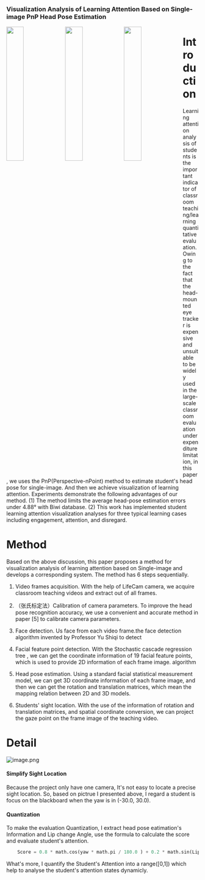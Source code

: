 

### Visualization Analysis of Learning Attention Based on Single-image PnP Head Pose Estimation

<img src="https://upload-images.jianshu.io/upload_images/5786775-413ca7beebff0eb1.png?imageMogr2/auto-orient/strip%7CimageView2/2/w/1240" width = "30%" align='left'/>

<img src="https://upload-images.jianshu.io/upload_images/5786775-22342ed46234d3e8.png?imageMogr2/auto-orient/strip%7CimageView2/2/w/1240" width = "30%" align='left'/>

<img src="https://upload-images.jianshu.io/upload_images/5786775-05d0bfdf4101ea24.png?imageMogr2/auto-orient/strip%7CimageView2/2/w/1240" width = "30%" align='left'/>



# Introduction

Learning attention analysis of students is the important indicator of classroom teaching/learning quantitative evaluation. Owing to the fact that the head-mounted eye tracker is expensive and unsuitable to be widely used in the large-scale classroom evaluation under expenditure limitation, in this paper, we uses the PnP(Perspective-nPoint) method to estimate student's head pose for single-image. And then we achieve visualization of learning attention. Experiments demonstrate the following advantages of our method. (1) The method limits the average head-pose estimation errors under 4.88° with Biwi database. (2) This work has implemented student learning attention visualization analyses for three typical learning cases including engagement, attention, and disregard.


# Method

Based on the above discussion, this paper proposes a method for visualization analysis of learning attention based on Single-image and develops a corresponding system. The method has 6 steps sequentially.

1. Video frames acquisition. With the help of LifeCam camera, we acquire classroom teaching videos and extract out of all frames.

2. （张氏标定法）Calibration of camera parameters. To improve the head pose recognition accuracy, we use a convenient and accurate method in paper [5] to calibrate camera parameters.

3. Face detection. Us face from each video frame.the face detection algorithm invented by Professor Yu Shiqi to detect

4. Facial feature point detection. With the Stochastic cascade regression tree , we can get the coordinate information of 19 facial feature points, which is used to provide 2D information of each frame image. algorithm

5. Head pose estimation. Using a standard facial statistical measurement model, we can get 3D coordinate information of each frame image, and then we can get the rotation and translation matrices, which mean the mapping relation between 2D and 3D models.

6. Students' sight location. With the use of the information of rotation and translation matrices, and spatial coordinate conversion, we can project the gaze point on the frame image of the teaching video.


# Detail

![image.png](https://upload-images.jianshu.io/upload_images/5786775-ffb37402ed5981e1.png?imageMogr2/auto-orient/strip%7CimageView2/2/w/1240)

#### Simplify Sight Location 
Because the project only have one camera, It's not easy to locate a precise sight location. So, based on pictrue I presented above, I regard a student is focus on the blackboard when the yaw is in (-30.0, 30.0).

#### Quantization

To make the evaluation Quantization, I extract head pose eatimation's Information and Lip change Angle, use the formula to calculate the score and evaluate student's attention.

```python
    Score = 0.8 * math.cos(yaw * math.pi / 180.0 ) + 0.2 * math.sin(LipAngle * math.pi / 180.0)
```

What's more, I quantify the Student's Attention into a range([0,1]) which help to analyse the student's attention states dynamicly.


 
 



 
 
 